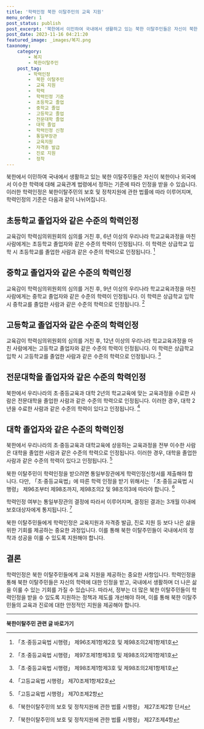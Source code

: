 ```yaml
---
title: '학력인정 북한 이탈주민의 교육 지원'
menu_order: 1
post_status: publish
post_excerpt: '북한에서 이민하여 국내에서 생활하고 있는 북한 이탈주민들은 자신이 북한이나 외국에서 이수한 학력에 대해 교육관계 법령에서 정하는 기준에 따라 인정을 받을 수 있습니다. 이러한 학력인정은 북한이탈주민의 보호 및 정착지원에 관한 법률에 따라 이루어지며, 학력인정의 기준은 다음과 같이 나뉘어집니다.'
post_date: 2023-11-16 04:21:20
featured_image: _images/복지.png
taxonomy:
    category:
        - 복지
        - 북한이탈주민
    post_tag:
        - 학력인정
        -  북한 이탈주민
        -  교육 지원
        -  학력
        -  학력인정 기준
        -  초등학교 졸업
        -  중학교 졸업
        -  고등학교 졸업
        -  전문대학 졸업
        -  대학 졸업
        -  학력인정 신청
        -  통일부장관
        -  교육지원
        -  자격증 발급
        -  진로 지원
        -  정착
---
```



북한에서 이민하여 국내에서 생활하고 있는 북한 이탈주민들은 자신이 북한이나 외국에서 이수한 학력에 대해 교육관계 법령에서 정하는 기준에 따라 인정을 받을 수 있습니다. 이러한 학력인정은 북한이탈주민의 보호 및 정착지원에 관한 법률에 따라 이루어지며, 학력인정의 기준은 다음과 같이 나뉘어집니다.

## 초등학교 졸업자와 같은 수준의 학력인정

교육감이 학력심의위원회의 심의를 거친 후, 6년 이상의 우리나라 학교교육과정을 마친 사람에게는 초등학교 졸업자와 같은 수준의 학력이 인정됩니다. 이 학력은 상급학교 입학 시 초등학교를 졸업한 사람과 같은 수준의 학력으로 인정됩니다. [^1]

## 중학교 졸업자와 같은 수준의 학력인정

교육감이 학력심의위원회의 심의를 거친 후, 9년 이상의 우리나라 학교교육과정을 마친 사람에게는 중학교 졸업자와 같은 수준의 학력이 인정됩니다. 이 학력은 상급학교 입학 시 중학교를 졸업한 사람과 같은 수준의 학력으로 인정됩니다. [^2]

## 고등학교 졸업자와 같은 수준의 학력인정

교육감이 학력심의위원회의 심의를 거친 후, 12년 이상의 우리나라 학교교육과정을 마친 사람에게는 고등학교 졸업자와 같은 수준의 학력이 인정됩니다. 이 학력은 상급학교 입학 시 고등학교를 졸업한 사람과 같은 수준의 학력으로 인정됩니다. [^3]

## 전문대학을 졸업자와 같은 수준의 학력인정

북한에서 우리나라의 초·중등교육과 대학 2년의 학교교육에 맞는 교육과정을 수료한 사람은 전문대학을 졸업한 사람과 같은 수준의 학력으로 인정됩니다. 이러한 경우, 대학 2년을 수료한 사람과 같은 수준의 학력이 있다고 인정됩니다. [^4]

## 대학 졸업자와 같은 수준의 학력인정

북한에서 우리나라의 초·중등교육과 대학교육에 상응하는 교육과정을 전부 이수한 사람은 대학을 졸업한 사람과 같은 수준의 학력으로 인정됩니다. 이러한 경우, 대학을 졸업한 사람과 같은 수준의 학력이 있다고 인정됩니다. [^5]

북한 이탈주민이 학력인정을 받으려면 통일부장관에게 학력인정신청서를 제출해야 합니다. 다만, 「초·중등교육법」에 따른 학력 인정을 받기 위해서는 「초·중등교육법 시행령」 제96조부터 제98조까지, 제98조의2 및 98조의3에 따라야 합니다. [^6]

학력인정 여부는 통일부장관의 결정에 따라서 이루어지며, 결정된 결과는 3개월 이내에 보호대상자에게 통지됩니다. [^7]

북한 이탈주민들에게 학력인정은 교육지원과 자격증 발급, 진로 지원 등 보다 나은 삶을 위한 기회를 제공하는 중요한 과정입니다. 이를 통해 북한 이탈주민들이 국내에서의 정착과 성공을 이룰 수 있도록 지원해야 합니다.

## 결론

학력인정은 북한 이탈주민들에게 교육 지원을 제공하는 중요한 사항입니다. 학력인정을 통해 북한 이탈주민들은 자신의 학력에 대한 인정을 받고, 국내에서 생활하며 더 나은 삶을 이룰 수 있는 기회를 가질 수 있습니다. 따라서, 정부는 더 많은 북한 이탈주민들이 학력인정을 받을 수 있도록 지원하는 정책과 제도를 개선해야 하며, 이를 통해 북한 이탈주민들의 교육과 진로에 대한 안정적인 지원을 제공해야 합니다.

[^1]: 「초·중등교육법 시행령」 제96조제1항제2호 및 제98조의2제1항제1호
[^2]: 「초·중등교육법 시행령」 제97조제1항제3호 및 제98조의2제1항제1호
[^3]: 「초·중등교육법 시행령」 제98조제1항제3호 및 제98조의2제1항제1호
[^4]: 「고등교육법 시행령」 제70조제1항제2호
[^5]: 「고등교육법 시행령」 제70조제2항
[^6]: 「북한이탈주민의 보호 및 정착지원에 관한 법률 시행령」 제27조제2항 단서
[^7]: 「북한이탈주민의 보호 및 정착지원에 관한 법률 시행령」 제27조제4항
<!-- wp:separator -->
<hr class="wp-block-separator has-alpha-channel-opacity"/>
<!-- /wp:separator -->

<!-- wp:group {"backgroundColor":"base","layout":{"type":"constrained"}} -->
<div class="wp-block-group has-base-background-color has-background"><!-- wp:paragraph {"align":"center","fontSize":"medium"} -->
<p class="has-text-align-center has-large-font-size"><strong>북한이탈주민 관련 글 바로가기</strong></p>
<!-- /wp:paragraph -->


<!-- wp:latest-posts
{"categories":[{"id":22630,"count":19,"description":"","link":"https://uknowlaw.com/category/%eb%b6%81%ed%95%9c%ec%9d%b4%ed%83%88%ec%a3%bc%eb%af%bc/","name":"북한이탈주민","slug":"북한이탈주민","taxonomy":"category","parent":0,"meta":[],"_links":{"self":[{"href":"https://uknowlaw.com/wp-json/wp/v2/categories/22630"}],"collection":[{"href":"https://uknowlaw.com/wp-json/wp/v2/categories"}],"about":[{"href":"https://uknowlaw.com/wp-json/wp/v2/taxonomies/category"}],"wp:post_type":[{"href":"https://uknowlaw.com/wp-json/wp/v2/posts?categories=22630"}],"curies":[{"name":"wp","href":"https://api.w.org/{rel}","templated":true}]}}],"postsToShow":100,"excerptLength":28,"postLayout":"grid","columns":2,"featuredImageAlign":"left","featuredImageSizeSlug":"large","fontSize":"small"} /--></div>
<!-- /wp:group -->